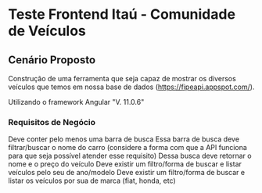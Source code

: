 # Teste Frontend Itaú - Comunidade de Veículos

## Cenário Proposto

Construção de uma ferramenta que seja capaz de mostrar os diversos veículos que temos em nossa base de dados (https://fipeapi.appspot.com/).

Utilizando o framework Angular "V. 11.0.6"

### Requisitos de Negócio
Deve conter pelo menos uma barra de busca
Essa barra de busca deve filtrar/buscar o nome do carro (considere a forma com que a API funciona para que seja possível atender esse requisito)
Dessa busca deve retornar o nome e o preço do veículo
Deve existir um filtro/forma de buscar e listar veículos pelo seu de ano/modelo
Deve existir um filtro/forma de buscar e listar os veículos por sua de marca (fiat, honda, etc)

